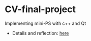 # CV-final-project
Implementing mini-PS with c++ and Qt 

- Details and reflection:
[here](http://www.jianshu.com/p/dad9c0199e4d)
